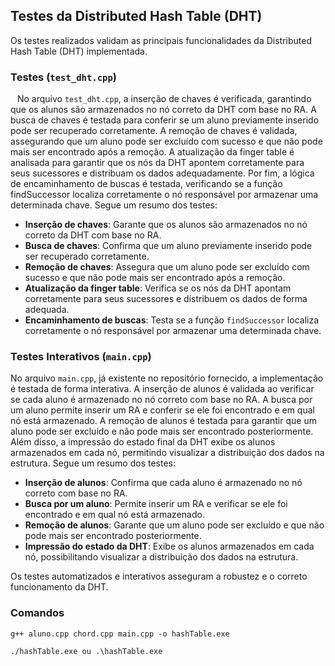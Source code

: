## Testes da Distributed Hash Table (DHT)

Os testes realizados validam as principais funcionalidades da Distributed Hash Table (DHT) implementada.

### Testes (`test_dht.cpp`)

&ensp; No arquivo `test_dht.cpp`, a inserção de chaves é verificada, garantindo que os alunos são armazenados no nó correto da DHT com base no RA. A busca de chaves é testada para conferir se um aluno previamente inserido pode ser recuperado corretamente. A remoção de chaves é validada, assegurando que um aluno pode ser excluído com sucesso e que não pode mais ser encontrado após a remoção. A atualização da finger table é analisada para garantir que os nós da DHT apontem corretamente para seus sucessores e distribuam os dados adequadamente. Por fim, a lógica de encaminhamento de buscas é testada, verificando se a função findSuccessor localiza corretamente o nó responsável por armazenar uma determinada chave. Segue um resumo dos testes:

- **Inserção de chaves**: Garante que os alunos são armazenados no nó correto da DHT com base no RA.  
- **Busca de chaves**: Confirma que um aluno previamente inserido pode ser recuperado corretamente.  
- **Remoção de chaves**: Assegura que um aluno pode ser excluído com sucesso e que não pode mais ser encontrado após a remoção.  
- **Atualização da finger table**: Verifica se os nós da DHT apontam corretamente para seus sucessores e distribuem os dados de forma adequada.  
- **Encaminhamento de buscas**: Testa se a função `findSuccessor` localiza corretamente o nó responsável por armazenar uma determinada chave.  

### Testes Interativos (`main.cpp`)


No arquivo `main.cpp`, já existente no repositório fornecido, a implementação é testada de forma interativa. A inserção de alunos é validada ao verificar se cada aluno é armazenado no nó correto com base no RA. A busca por um aluno permite inserir um RA e conferir se ele foi encontrado e em qual nó está armazenado. A remoção de alunos é testada para garantir que um aluno pode ser excluído e não pode mais ser encontrado posteriormente. Além disso, a impressão do estado final da DHT exibe os alunos armazenados em cada nó, permitindo visualizar a distribuição dos dados na estrutura. Segue um resumo dos testes:

- **Inserção de alunos**: Confirma que cada aluno é armazenado no nó correto com base no RA.  
- **Busca por um aluno**: Permite inserir um RA e verificar se ele foi encontrado e em qual nó está armazenado.  
- **Remoção de alunos**: Garante que um aluno pode ser excluído e que não pode mais ser encontrado posteriormente.  
- **Impressão do estado da DHT**: Exibe os alunos armazenados em cada nó, possibilitando visualizar a distribuição dos dados na estrutura.  

Os testes automatizados e interativos asseguram a robustez e o correto funcionamento da DHT.

### Comandos

``g++ aluno.cpp chord.cpp main.cpp -o hashTable.exe``

``./hashTable.exe ou .\hashTable.exe``